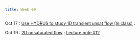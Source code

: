 ```yaml
---
title: Week 09
---
```


Oct 17
: [Use HYDRUS to study 1D transient unsat flow (In class)](https://guoporousmedialab.github.io/HWRS505-405-2024Fall/lecture/)
  : [](#)

Oct 19
: [2D unsaturated flow](https://guoporousmedialab.github.io/HWRS505-405-2024Fall/lecture/)
  : [Lecture note #12](https://d2l.arizona.edu/d2l/le/content/1506694/Home)